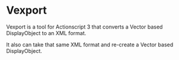 Vexport
=======

Vexport is a tool for Actionscript 3 that converts a Vector based DisplayObject to an XML format.

It also can take that same XML format and re-create a Vector based DisplayObject.
